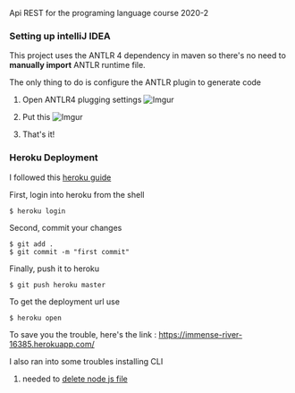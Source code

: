 Api REST for the programing language course 2020-2

### Setting up intelliJ IDEA
This project uses the ANTLR 4 dependency in maven so there's no need to **manually import** ANTLR runtime file.  

The only thing to do is configure the ANTLR plugin to generate code

1. Open ANTLR4 plugging settings
![Imgur](https://i.imgur.com/zxSOvkb.png)
  
2. Put this
![Imgur](https://i.imgur.com/TJflg2Q.png)

3. That's it!

###  Heroku Deployment

I followed this [heroku guide](https://devcenter.heroku.com/articles/deploying-spring-boot-apps-to-heroku) 

First, login into heroku from the shell
```shell
$ heroku login
```

Second, commit your changes 
```shell
$ git add .
$ git commit -m "first commit"
```

Finally, push it to heroku
```shell
$ git push heroku master
```

To get the deployment url use
```shell
$ heroku open
```
To save you the trouble, here's the link :  https://immense-river-16385.herokuapp.com/

I also ran into some troubles installing CLI
1. needed to [delete node js file](https://stackoverflow.com/questions/32853495/heroku-cli-error)

